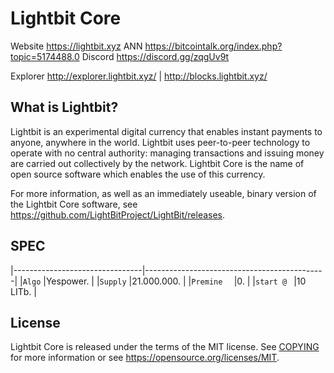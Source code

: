 Lightbit Core
=====================================

Website https://lightbit.xyz
ANN https://bitcointalk.org/index.php?topic=5174488.0
Discord https://discord.gg/zqgUv9t

Explorer http://explorer.lightbit.xyz/ | http://blocks.lightbit.xyz/


What is Lightbit?
----------------

Lightbit is an experimental digital currency that enables instant payments to
anyone, anywhere in the world. Lightbit uses peer-to-peer technology to operate
with no central authority: managing transactions and issuing money are carried
out collectively by the network. Lightbit Core is the name of open source
software which enables the use of this currency.

For more information, as well as an immediately useable, binary version of
the Lightbit Core software, see https://github.com/LightBitProject/LightBit/releases.

SPEC
-----

|--------------------------------|---------------------------------------------|
|`Algo`                          |Yespower.                                    |
|`Supply`                        |21.000.000.                                  |
|`Premine  `                     |0.                                           |
|`start @ `                      |10 LITb.                                     |

License
-------

Lightbit Core is released under the terms of the MIT license. See [COPYING](COPYING) for more
information or see https://opensource.org/licenses/MIT.

